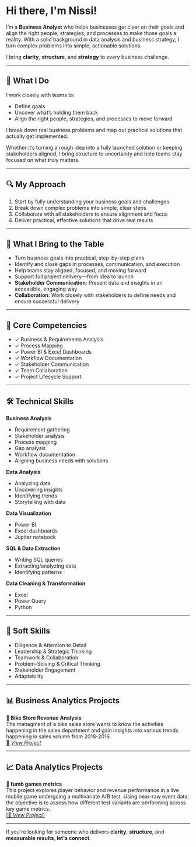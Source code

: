 # Hi there, I'm Nissi!

I’m a **Business Analyst** who helps businesses get clear on their goals and align the right people, strategies, and processes to make those goals a reality. With a solid background in data analysis and business strategy, I turn complex problems into simple, actionable solutions.

I bring **clarity**, **structure**, and **strategy** to every business challenge.

---

## 🚀 What I Do

I work closely with teams to:
- Define goals  
- Uncover what’s holding them back  
- Align the right people, strategies, and processes to move forward  

I break down real business problems and map out practical solutions that actually get implemented.

Whether it’s turning a rough idea into a fully launched solution or keeping stakeholders aligned, I bring structure to uncertainty and help teams stay focused on what truly matters.

---

## 🔍 My Approach

1. Start by fully understanding your business goals and challenges  
2. Break down complex problems into simple, clear steps  
3. Collaborate with all stakeholders to ensure alignment and focus  
4. Deliver practical, effective solutions that drive real results  

---

## 💼 What I Bring to the Table

- Turn business goals into practical, step-by-step plans  
- Identify and close gaps in processes, communication, and execution  
- Help teams stay aligned, focused, and moving forward  
- Support full project delivery—from idea to launch  
- **Stakeholder Communication**: Present data and insights in an accessible, engaging way  
- **Collaboration**: Work closely with stakeholders to define needs and ensure successful delivery  

---

## 🧠 Core Competencies

- ✓ Business & Requirements Analysis  
- ✓ Process Mapping  
- ✓ Power BI & Excel Dashboards  
- ✓ Workflow Documentation  
- ✓ Stakeholder Communication  
- ✓ Team Collaboration  
- ✓ Project Lifecycle Support  

---

## 🛠 Technical Skills

**Business Analysis**  
- Requirement gathering  
- Stakeholder analysis  
- Process mapping  
- Gap analysis  
- Workflow documentation  
- Aligning business needs with solutions  

**Data Analysis**  
- Analyzing data  
- Uncovering insights  
- Identifying trends  
- Storytelling with data  

**Data Visualization**  
- Power BI  
- Excel dashboards
- Jupiter notebook 

**SQL & Data Extraction**  
- Writing SQL queries  
- Extracting/analyzing data  
- Identifying patterns  

**Data Cleaning & Transformation**  
- Excel  
- Power Query
- Python  

---

## 🤝 Soft Skills

- Diligence & Attention to Detail  
- Leadership & Strategic Thinking  
- Teamwork & Collaboration  
- Problem-Solving & Critical Thinking  
- Stakeholder Engagement  
- Adaptability  

---

## 📊 Business Analytics Projects

**🔹 Bike Store Revenue Analysis**  
The managment of a bike sales store wants to know the activities happening in the sales department and gain insights into various trends happening in sales volume from 2018-2016.  
[🔗 *View Project*](https://github.com/techygurl/Bike-Store-Analysis)



---

## 📈 Data Analytics Projects

**🔹  fumb games metrics**  
This project explores player behavior and revenue performance in a live mobile game undergoing a multivariate A/B test. Using near-raw event data, the objective is to assess how different test variants are performing across key game metrics..  
[[🔗 *View Project*] ](https://github.com/techygurl/fumb-games-metrics)


---

If you're looking for someone who delivers **clarity**, **structure**, and **measurable results**, **let's connect**.

